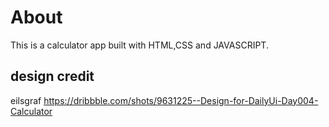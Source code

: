 # About
This is a calculator app built with HTML,CSS and JAVASCRIPT.




## design credit
eilsgraf
https://dribbble.com/shots/9631225--Design-for-DailyUi-Day004-Calculator